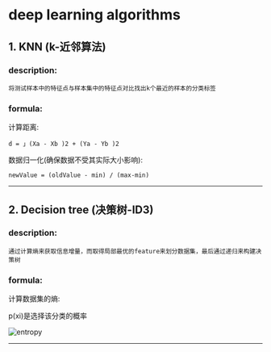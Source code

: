 # deep learning algorithms

## 1. KNN (k-近邻算法)

### description: 

```将测试样本中的特征点与样本集中的特征点对比找出k个最近的样本的分类标签```


### formula:


计算距离:

```d = 」(Xa - Xb )2 + (Ya - Yb )2```

数据归一化(确保数据不受其实际大小影响):

```newValue = (oldValue - min) / (max-min)```

-----------------


## 2. Decision tree (决策树-ID3)

### description: 

```通过计算熵来获取信息增量，而取得局部最优的feature来划分数据集，最后通过递归来构建决策树```


### formula:


计算数据集的熵: 

p(xi)是选择该分类的概率

![entropy](./images/entropy.png)

-----------------
